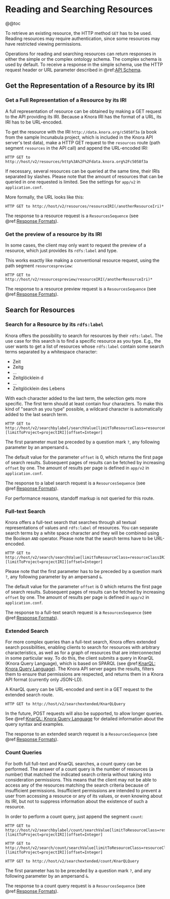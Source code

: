 <!---
Copyright © 2015-2018 the contributors (see Contributors.md).

This file is part of Knora.

Knora is free software: you can redistribute it and/or modify
it under the terms of the GNU Affero General Public License as published
by the Free Software Foundation, either version 3 of the License, or
(at your option) any later version.

Knora is distributed in the hope that it will be useful,
but WITHOUT ANY WARRANTY; without even the implied warranty of
MERCHANTABILITY or FITNESS FOR A PARTICULAR PURPOSE.  See the
GNU Affero General Public License for more details.

You should have received a copy of the GNU Affero General Public
License along with Knora.  If not, see <http://www.gnu.org/licenses/>.
-->

# Reading and Searching Resources

@@toc

To retrieve an existing resource, the HTTP method `GET` has to be used.
Reading resources may require authentication, since some resources may
have restricted viewing permissions.

Operations for reading and searching resources can return responses in either the
simple or the complex ontology schema. The complex schema is used by default.
To receive a response in the simple schema, use the HTTP request header or URL
parameter described in @ref:[API Schema](introduction.md#api-schema).

## Get the Representation of a Resource by its IRI

### Get a Full Representation of a Resource by its IRI

A full representation of resource can be obtained by making a GET
request to the API providing its IRI. Because a Knora IRI has the format
of a URL, its IRI has to be URL-encoded.

To get the resource with the IRI `http://data.knora.org/c5058f3a` (a
book from the sample Incunabula project, which is included in the Knora
API server's test data), make a HTTP GET request to the `resources`
route (path segment `resources` in the API call) and append the
URL-encoded IRI:

```
HTTP GET to http://host/v2/resources/http%3A%2F%2Fdata.knora.org%2Fc5058f3a
```

If necessary, several resources can be queried at the same time, their
IRIs separated by slashes. Please note that the amount of resources that
can be queried in one requested is limited. See the settings for
`app/v2` in `application.conf`.

More formally, the URL looks like this:

```
HTTP GET to http://host/v2/resources/resourceIRI(/anotherResourceIri)*
```

The response to a resource request is a `ResourcesSequence` (see
@ref:[Response Formats](response-formats.md)).

### Get the preview of a resource by its IRI

In some cases, the client may only want to request the preview of a
resource, which just provides its `rdfs:label` and type.

This works exactly like making a conventional resource request, using
the path segment `resourcespreview`:

```
HTTP GET to http://host/v2/resourcespreview/resourceIRI(/anotherResourceIri)*
```

The response to a resource preview request is a `ResourcesSequence` (see
@ref:[Response Formats](response-formats.md)).

## Search for Resources

### Search for a Resource by its `rdfs:label`

Knora offers the possibility to search for resources by their
`rdfs:label`. The use case for this search is to find a specific
resource as you type. E.g., the user wants to get a list of resources
whose `rdfs:label` contain some search terms separated by a whitespace
character:

   - Zeit
   - Zeitg
   - ...
   - Zeitglöcklein d
   - ...
   - Zeitglöcklein des Lebens

With each character added to the last term, the selection gets more
specific. The first term should at least contain four characters. To
make this kind of "search as you type" possible, a wildcard character is
automatically added to the last search
    term.

    HTTP GET to http://host/v2/searchbylabel/searchValue[limitToResourceClass=resourceClassIRI]
    [limitToProject=projectIRI][offset=Integer]

The first parameter must be preceded by a question mark `?`, any
following parameter by an ampersand `&`.

The default value for the parameter `offset` is 0, which returns the
first page of search results. Subsequent pages of results can be fetched
by increasing `offset` by one. The amount of results per page is defined
in `app/v2` in `application.conf`.

The response to a label search request is a `ResourcesSequence` (see
@ref:[Response Formats](response-formats.md)).

For performance reasons, standoff markup is not queried for this route.

### Full-text Search

Knora offers a full-text search that searches through all textual
representations of values and `rdfs:label` of resources. You can
separate search terms by a white space character and they will be
combined using the Boolean `AND` operator. Please note that the search
terms have to be URL-encoded.

```
HTTP GET to http://host/v2/search/searchValue[limitToResourceClass=resourceClassIRI][limitToProject=projectIRI][offset=Integer]
```

Please note that the first parameter has to be preceded by a question
mark `?`, any following parameter by an ampersand `&`.

The default value for the parameter `offset` is 0 which returns the
first page of search results. Subsequent pages of results can be fetched
by increasing `offset` by one. The amount of results per page is defined
in `app/v2` in `application.conf`.

The response to a full-text search request is a `ResourcesSequence` (see
@ref:[Response Formats](response-formats.md)).

### Extended Search

For more complex queries than a full-text search, Knora offers extended
search possibilities, enabling clients to search for resources with
arbitrary characteristics, as well as for a graph of resources that are
interconnected in some particular way. To do this, the client submits a
query in KnarQL (Knora Query Language), which is based on SPARQL (see
@ref:[KnarQL: Knora Query Language](query-language.md)). The Knora API server
pages the results, filters them to ensure that permissions are
respected, and returns them in a Knora API format (currently only
JSON-LD).

A KnarQL query can be URL-encoded and sent in a GET request to the
extended search route.

```
HTTP GET to http://host/v2/searchextended/KnarQLQuery
```

In the future, POST requests will also be supported, to allow longer
queries. See @ref:[KnarQL: Knora Query Language](query-language.md) for detailed
information about the query syntax and examples.

The response to an extended search request is a `ResourcesSequence` (see
@ref:[Response Formats](response-formats.md)).

### Count Queries

For both full full-text and KnarQL searches, a count query can be
performed. The answer of a count query is the number of resources (a
number) that matched the indicated search criteria without taking into
consideration permissions. This means that the client may not be able to
access any of the resources matching the search criteria because of
insufficient permissions. Insufficient permissions are intended to
prevent a user from accessing a resource or any of its values, or even
knowing about its IRI, but not to suppress information about the
existence of such a resource.

In order to perform a count query, just append the segment `count`:

```
HTTP GET to http://host/v2/searchbylabel/count/searchValue[limitToResourceClass=resourceClassIRI][limitToProject=projectIRI][offset=Integer]

HTTP GET to http://host/v2/search/count/searchValue[limitToResourceClass=resourceClassIRI][limitToProject=projectIRI][offset=Integer]

HTTP GET to http://host/v2/searchextended/count/KnarQLQuery
```

The first parameter has to be preceded by a question mark `?`, and any
following parameter by an ampersand `&`.

The response to a count query request is a `ResourcesSequence` (see
@ref:[Response Formats](response-formats.md)).
